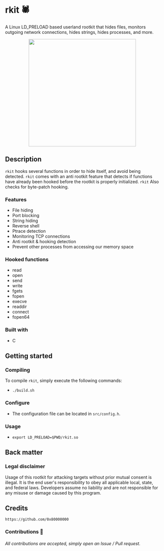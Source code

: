 # rkit 🕷️
A Linux LD_PRELOAD based userland rootkit that hides files, monitors outgoing network connections, hides strings, hides processes, and more.

<div align="center">
    <img src="https://user-images.githubusercontent.com/95945026/153785851-d9b46f21-eb7d-41a1-ab7a-73408d720b1c.png" width="350px"><br>
</div>

## Description
`rkit` hooks several functions in order to hide itself, and avoid being detected. `rkit` comes with an anti rootkit feature that detects if
functions have already been hooked before the rootkit is properly initialized. `rkit` Also checks for byte-patch hooking.

### Features
- File hiding
- Port blocking
- String hiding
- Reverse shell
- Ptrace detection
- Monitoring TCP connections
- Anti rootkit & hooking detection
- Prevent other processes from accessing our memory space

### Hooked functions
- read
- open
- send
- write
- fgets
- fopen
- execve
- readdir
- connect
- fopen64

### Built with
- C

## Getting started
### Compiling
To compile `rkit`, simply execute the following commands:
- `./build.sh`

### Configure
- The configuration file can be located in `src/config.h`.

### Usage
- `export LD_PRELOAD=$PWD/rkit.so`

## Back matter
### Legal disclaimer
Usage of this rootkit for attacking targets without prior mutual consent is illegal. It is the end user's responsibility to obey all applicable local, state, and federal laws. Developers assume no liability and are not responsible for any misuse or damage caused by this program.

## Credits
```
https://github.com/0x80000000
```
### Contributions 🎉
###### All contributions are accepted, simply open an Issue / Pull request.
